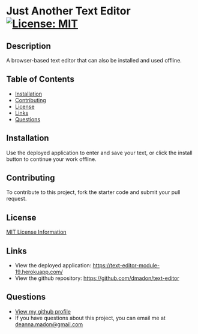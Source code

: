 
  
  # Just Another Text Editor [![License: MIT](https://img.shields.io/badge/License-MIT-yellow.svg)](https://opensource.org/licenses/MIT)

  ## Description
  A browser-based text editor that can also be installed and used offline.

  ## Table of Contents

  * [Installation](#installation)
  * [Contributing](#contributing)
  * [License](#license)
  * [Links](#links)
  * [Questions](#questions)

  ## Installation
  Use the deployed application to enter and save your text, or click the install button to continue your work offline.

  ## Contributing
  To contribute to this project, fork the starter code and submit your pull request.

  ## License

  [MIT License Information](https://opensource.org/licenses/MIT)

  ## Links
  * View the deployed application: https://text-editor-module-19.herokuapp.com/
  * View the github repository: https://github.com/dmadon/text-editor

  ## Questions

  * [View my github profile](https://github.com/dmadon)
  * If you have questions about this project, you can email me at deanna.madon@gmail.com
